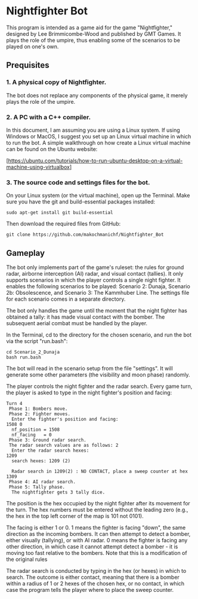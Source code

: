 # Nightfighter Bot

This program is intended as a game aid for the game "Nightfighter," designed by Lee Brimmicombe-Wood and published by GMT Games. It plays the role of the umpire, thus enabling some of the scenarios to be played on one's own. 


## Prequisites


### 1. A physical copy of Nightfighter.

The bot does not replace any components of the physical game, it merely plays the role of the umpire.


### 2. A PC with a C++ compiler.

In this document, I am assuming you are using a Linux system. If using Windows or MacOS, I suggest you set up an Linux virtual machine in which to run the bot. A simple walkthrough on how create a Linux virtual machine can be found on the Ubuntu website:

[https://ubuntu.com/tutorials/how-to-run-ubuntu-desktop-on-a-virtual-machine-using-virtualbox]



### 3. The source code and settings files for the bot.

On your Linux system (or the virtual machine), open up the Terminal. Make sure you have the git and build-essential packages installed:

```
sudo apt-get install git build-essential
```

Then download the required files from GitHub:

```
git clone https://github.com/makochmanichf/Nightfighter_Bot
```


## Gameplay

The bot only implements part of the game's ruleset: the rules for ground radar, airborne interception (AI) radar, and visual contact (tallies). It only supports scenarios in which the player controls a single night fighter. It enables the following scenarios to be played: Scenario 2: Dunaja, Scenario 2b: Obsolescence, and Scenario 3: The Kammhuber Line. The settings file for each scenario comes in a separate directory. 

The bot only handles the game until the moment that the night fighter has obtained a tally: it has made visual contact with the bomber. The subsequent aerial combat must be handled by the player. 

In the Terminal, cd to the directory for the chosen scenario, and run the bot via the script "run.bash":

```
cd Scenario_2_Dunaja
bash run.bash
```

The bot will read in the scenario setup from the file "settings". It will generate some other parameters (the visibility and moon phase) randomly.

The player controls the night fighter and the radar search. Every game turn, the player is asked to type in the night fighter's position and facing:

```
Turn 4
 Phase 1: Bombers move.
 Phase 2: Fighter moves.
  Enter the fighter's position and facing:
1508 0     
  nf_position = 1508
  nf_facing   = 0
 Phase 3: Ground radar search.
 The radar search values are as follows: 2
  Enter the radar search hexes:
1209
  search hexes: 1209 (2) 

  Radar search in 1209(2) : NO CONTACT, place a sweep counter at hex 1309
 Phase 4: AI radar search.
 Phase 5: Tally phase.
  The nightfighter gets 3 tally dice.
```

The position is the hex occupied by the night fighter after its movement for the turn. The hex numbers must be entered without the leading zero (e.g., the hex in the top left corner of the map is 101 not 0101).

The facing is either 1 or 0. 1 means the fighter is facing "down", the same direction as the incoming bombers. It can then attempt to detect a bomber, either visually (tallying), or with AI radar. 0 means the fighter is facing any other direction, in which case it cannot attempt detect a bomber - it is moving too fast relative to the bombers. Note that this is a modification of the original rules 

The radar search is conducted by typing in the hex (or hexes) in which to search. The outcome is either contact, meaning that there is a bomber within a radius of 1 or 2 hexes of the chosen hex, or no contact, in which case the program tells the player where to place the sweep counter.
